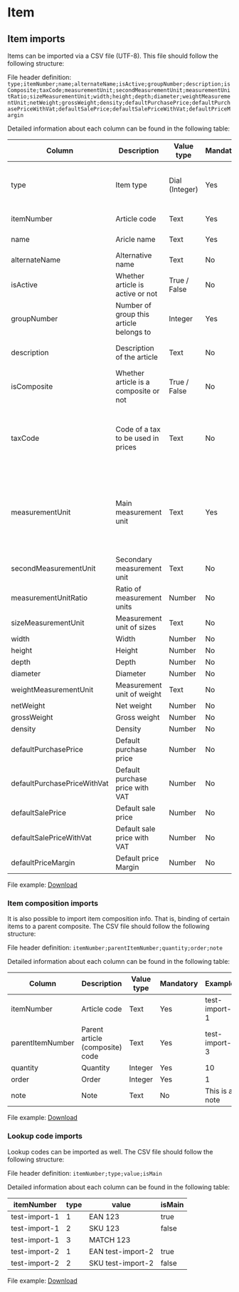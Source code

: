 # Item

## Item imports

Items can be imported via a CSV file (UTF-8). This file should follow the following structure:

File header definition:
<code>type;itemNumber;name;alternateName;isActive;groupNumber;description;isComposite;taxCode;measurementUnit;secondMeasurementUnit;measurementUnitRatio;sizeMeasurementUnit;width;height;depth;diameter;weightMeasurementUnit;netWeight;grossWeight;density;defaultPurchasePrice;defaultPurchasePriceWithVat;defaultSalePrice;defaultSalePriceWithVat;defaultPriceMargin
</code>

Detailed information about each column can be found in the following table:

| Column                      | Description                             | Value type     | Mandatory | Example                        | Note                                                                                                              |
| --------------------------- | --------------------------------------- | -------------- | --------- | ------------------------------ | ----------------------------------------------------------------------------------------------------------------- |
| type                        | Item type                               | Dial (Integer) | Yes       | 1                              | 1 - Goods and materials, 2 - Services and activities                                                              |
| itemNumber                  | Article code                            | Text           | Yes       | test-import                    |                                                                                                                   |
| name                        | Aricle name                             | Text           | Yes       | Test Import                    |                                                                                                                   |
| alternateName               | Alternative name                        | Text           | No        | Article for testing            |                                                                                                                   |
| isActive                    | Whether article is active or not        | True / False   | No        | true                           | Default value is false                                                                                            |
| groupNumber                 | Number of group this article belongs to | Integer        | Yes       | 123                            |                                                                                                                   |
| description                 | Description of the article              | Text           | No        | This is an example description |                                                                                                                   |
| isComposite                 | Whether article is a composite or not   | True / False   | No        | false                          | Default value is false                                                                                            |
| taxCode                     | Code of a tax to be used in prices      | Text           | No        | 21                             | If tax with this code doesn't exist it's not assigned, but article is still imported.                             |
| measurementUnit             | Main measurement unit                   | Text           | Yes       | Pcs                            | The unit of measurement must match exactly (including letter size). If it's not found, article won't be imported. |
| secondMeasurementUnit       | Secondary measurement unit              | Text           | No        | L                              | If not found, article is still imported.                                                                          |
| measurementUnitRatio        | Ratio of measurement units              | Number         | No        | 1.123456                       |                                                                                                                   |
| sizeMeasurementUnit         | Measurement unit of sizes               | Text           | No        | M                              |                                                                                                                   |
| width                       | Width                                   | Number         | No        | 4.5                            |                                                                                                                   |
| height                      | Height                                  | Number         | No        | 1.3                            |                                                                                                                   |
| depth                       | Depth                                   | Number         | No        | 4.9                            |                                                                                                                   |
| diameter                    | Diameter                                | Number         | No        | 5.9                            |                                                                                                                   |
| weightMeasurementUnit       | Measurement unit of weight              | Text           | No        | Kg                             |                                                                                                                   |
| netWeight                   | Net weight                              | Number         | No        | 12.92                          |                                                                                                                   |
| grossWeight                 | Gross weight                            | Number         | No        | 1.978                          |                                                                                                                   |
| density                     | Density                                 | Number         | No        | 1.841                          |                                                                                                                   |
| defaultPurchasePrice        | Default purchase price                  | Number         | No        | 100.0                          |                                                                                                                   |
| defaultPurchasePriceWithVat | Default purchase price with VAT         | Number         | No        | 110.0                          |                                                                                                                   |
| defaultSalePrice            | Default sale price                      | Number         | No        | 150.0                          |                                                                                                                   |
| defaultSalePriceWithVat     | Default sale price with VAT             | Number         | No        | 175.0                          |                                                                                                                   |
| defaultPriceMargin          | Default price Margin                    | Number         | No        | 50.0                           |                                                                                                                   |

File example: [Download](/assets/items_import_example.csv ":ignore")

### Item composition imports

It is also possible to import item composition info. That is, binding of certain items to a parent composite. The CSV file should follow the following structure:

File header definition:
<code>itemNumber;parentItemNumber;quantity;order;note</code>

Detailed information about each column can be found in the following table:

| Column           | Description                     | Value type | Mandatory | Example        | Note |
| ---------------- | ------------------------------- | ---------- | --------- | -------------- | ---- |
| itemNumber       | Article code                    | Text       | Yes       | test-import-1  |      |
| parentItemNumber | Parent article (composite) code | Text       | Yes       | test-import-3  |      |
| quantity         | Quantity                        | Integer    | Yes       | 10             |      |
| order            | Order                           | Integer    | Yes       | 1              |      |
| note             | Note                            | Text       | No        | This is a note |      |

File example: [Download](/assets/compositions_import_example.csv ":ignore")

### Lookup code imports

Lookup codes can be imported as well. The CSV file should follow the following structure:

File header definition:
<code>itemNumber;type;value;isMain</code>

Detailed information about each column can be found in the following table:

| itemNumber    | type | value             | isMain |
| ------------- | ---- | ----------------- | ------ |
| test-import-1 | 1    | EAN 123           | true   |
| test-import-1 | 2    | SKU 123           | false  |
| test-import-1 | 3    | MATCH 123         |        |
| test-import-2 | 1    | EAN test-import-2 | true   |
| test-import-2 | 2    | SKU test-import-2 | false  |

File example: [Download](/assets/lookup_codes_import_example.csv ":ignore")
